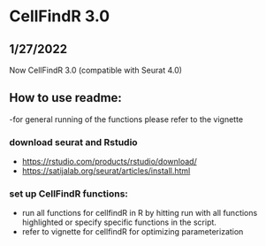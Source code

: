 # CellFindR 3.0

## 1/27/2022
Now CellFindR 3.0 (compatible with Seurat 4.0)

## How to use readme:
-for general running of the functions please refer to the vignette

### download seurat and Rstudio
- https://rstudio.com/products/rstudio/download/
- https://satijalab.org/seurat/articles/install.html

### set up CellFindR functions:
- run all functions for cellfindR in R by hitting run with all functions highlighted or specify specific functions in the script. 
- refer to vignette for cellfindR for optimizing parameterization
